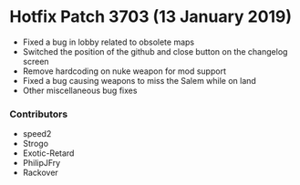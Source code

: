 # Hotfix Patch 3703 (13 January 2019)

- Fixed a bug in lobby related to obsolete maps
- Switched the position of the github and close button on the changelog screen
- Remove hardcoding on nuke weapon for mod support
- Fixed a bug causing weapons to miss the Salem while on land
- Other miscellaneous bug fixes

### Contributors

- speed2
- Strogo
- Exotic-Retard
- PhilipJFry
- Rackover
